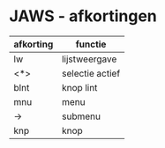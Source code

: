 
# JAWS - afkortingen


| afkorting | functie |
|---|---|
| lw | lijstweergave |
|  <*> | selectie actief |
| blnt | knop lint |
| mnu | menu |
| -> | submenu |
| knp |  knop|





